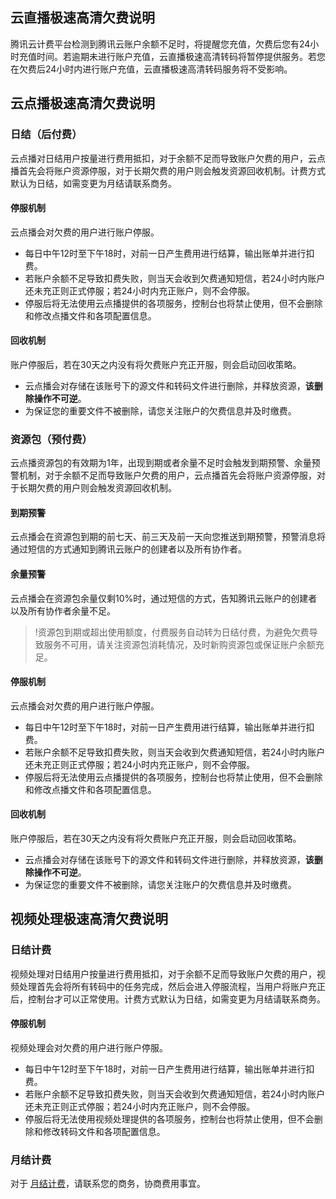 ## 云直播极速高清欠费说明

腾讯云计费平台检测到腾讯云账户余额不足时，将提醒您充值，欠费后您有24小时充值时间。若逾期未进行账户充值，云直播极速高清转码将暂停提供服务。若您在欠费后24小时内进行账户充值，云直播极速高清转码服务将不受影响。

## 云点播极速高清欠费说明 

### 日结（后付费）
云点播对日结用户按量进行费用抵扣，对于余额不足而导致账户欠费的用户，云点播首先会将账户资源停服，对于长期欠费的用户则会触发资源回收机制。计费方式默认为日结，如需变更为月结请联系商务。

#### 停服机制
云点播会对欠费的用户进行账户停服。
- 每日中午12时至下午18时，对前一日产生费用进行结算，输出账单并进行扣费。
- 若账户余额不足导致扣费失败，则当天会收到欠费通知短信，若24小时内账户还未充正则正式停服；若24小时内充正账户，则不会停服。
- 停服后将无法使用云点播提供的各项服务，控制台也将禁止使用，但不会删除和修改点播文件和各项配置信息。

#### 回收机制
账户停服后，若在30天之内没有将欠费账户充正开服，则会启动回收策略。

- 云点播会对存储在该账号下的源文件和转码文件进行删除，并释放资源，**该删除操作不可逆**。
- 为保证您的重要文件不被删除，请您关注账户的欠费信息并及时缴费。


### 资源包（预付费）

云点播资源包的有效期为1年，出现到期或者余量不足时会触发到期预警、余量预警机制，对于余额不足而导致账户欠费的用户，云点播首先会将账户资源停服，对于长期欠费的用户则会触发资源回收机制。

#### 到期预警
云点播会在资源包到期的前七天、前三天及前一天向您推送到期预警，预警消息将通过短信的方式通知到腾讯云账户的创建者以及所有协作者。

#### 余量预警
云点播会在资源包余量仅剩10%时，通过短信的方式，告知腾讯云账户的创建者以及所有协作者余量不足。

>!资源包到期或超出使用额度，付费服务自动转为日结付费，为避免欠费导致服务不可用，请关注资源包消耗情况，及时新购资源包或保证账户余额充足。

#### 停服机制
云点播会对欠费的用户进行账户停服。
- 每日中午12时至下午18时，对前一日产生费用进行结算，输出账单并进行扣费。
- 若账户余额不足导致扣费失败，则当天会收到欠费通知短信，若24小时内账户还未充正则正式停服；若24小时内充正账户，则不会停服。
- 停服后将无法使用云点播提供的各项服务，控制台也将禁止使用，但不会删除和修改点播文件和各项配置信息。

#### 回收机制
账户停服后，若在30天之内没有将欠费账户充正开服，则会启动回收策略。

- 云点播会对存储在该账号下的源文件和转码文件进行删除，并释放资源，**该删除操作不可逆**。
- 为保证您的重要文件不被删除，请您关注账户的欠费信息并及时缴费。



## 视频处理极速高清欠费说明

### 日结计费

 视频处理对日结用户按量进行费用抵扣，对于余额不足而导致账户欠费的用户，视频处理首先会将所有转码中的任务完成，然后会进入停服流程，当用户将账户充正后，控制台才可以正常使用。计费方式默认为日结，如需变更为月结请联系商务。

#### 停服机制

视频处理会对欠费的用户进行账户停服。

- 每日中午12时至下午18时，对前一日产生费用进行结算，输出账单并进行扣费。
- 若账户余额不足导致扣费失败，则当天会收到欠费通知短信，若24小时内账户还未充正则正式停服；若24小时内充正账户，则不会停服。
- 停服后将无法使用视频处理提供的各项服务，控制台也将禁止使用，但不会删除和修改转码文件和各项配置信息。

### 月结计费

对于 [月结计费](https://cloud.tencent.com/document/product/862/36180#.E6.9C.88.E7.BB.93.E8.AE.A1.E8.B4.B9)，请联系您的商务，协商费用事宜。

